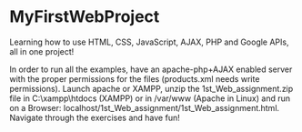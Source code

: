# MyFirstWebProject
Learning how to use HTML, CSS, JavaScript, AJAX, PHP and Google APIs, all in one project!

In order to run all the examples, have an apache-php+AJAX enabled server with the proper
permissions for the files (products.xml needs write permissions). Launch apache or XAMPP,
unzip the 1st_Web_assignment.zip file in C:\xampp\htdocs (XAMPP) or in /var/www (Apache in Linux)
and run on a Browser: localhost/1st_Web_assignment/1st_Web_assignment.html.
Navigate through the exercises and have fun!

